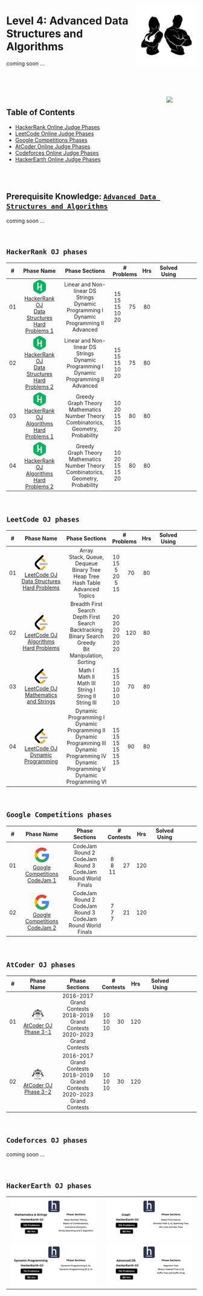 <a href="/level-4/README.md"><img align="right" width="160" src="/logos/level-4.png"></img></a>

# Level 4: Advanced Data Structures and Algorithms
coming soon ...

<br><br>

<br>
<picture><img align="right" width="80" src="https://github.com/cs-MohamedAyman/cs-MohamedAyman/blob/master/repos-icons/agenda.png"></img></picture>

## Table of Contents
  * [HackerRank Online Judge Phases](#hackerrank-oj-phases)
  * [LeetCode Online Judge Phases](#leetcode-oj-phases)
  * [Google Competitions Phases](#google-competitions-phases)
  * [AtCoder Online Judge Phases](#atcoder-oj-phases)
  * [Codeforces Online Judge Phases](#codeforces-oj-phases)
  * [HackerEarth Online Judge Phases](#hackerearth-oj-phases)

<br><br>

## Prerequisite Knowledge: [`Advanced Data Structures and Algorithms`](https://github.com/cs-MohamedAyman/computer-science-trainings/blob/master/advanced-data-structures-and-algorithms/README.md)

coming soon ...

<br>

## `HackerRank OJ phases`

<table>
    <thead>
        <tr>
<th width="30px">#</th>
<th width="240px">Phase Name</th>
<th width="300px">Phase Sections</th>
<th width="120px" colspan=2># Problems</th>
<th width="30px">Hrs</th>
<th width="210px">Solved Using</th>
<th width="240px"></th>
        </tr>
    </thead>
    <tbody>
        <tr>
<td align="center">01</td>
<td align="center"><a href="https://github.com/cs-MohamedAyman/Problem-Solving-Training/blob/master/level-4/hackerrank/data-structures-hard-problems-1/README.md">
<img width="40%" src="https://github.com/cs-MohamedAyman/Problem-Solving-Training/blob/master/logos/hackerrank.png"></img></a><br>
<a href="https://github.com/cs-MohamedAyman/Problem-Solving-Training/blob/master/level-4/hackerrank/data-structures-hard-problems-1/README.md">HackerRank OJ <br> Data Structures Hard Problems 1</a></td>
<td align="center">
Linear and Non-linear DS <br>
Strings <br>
Dynamic Programming I <br>
Dynamic Programming II <br>
Advanced <br>
</td>
<td align="center">
15 <br>
15 <br>
15 <br>
10 <br>
20 <br>
</td>
<td align="center">75</td>
<td align="center">80</td>
<td align="center">
</td>
<td align="center"></td>
        </tr>
        <tr>
<td align="center">02</td>
<td align="center"><a href="https://github.com/cs-MohamedAyman/Problem-Solving-Training/blob/master/level-4/hackerrank/data-structures-hard-problems-2/README.md">
<img width="40%" src="https://github.com/cs-MohamedAyman/Problem-Solving-Training/blob/master/logos/hackerrank.png"></img></a><br>
<a href="https://github.com/cs-MohamedAyman/Problem-Solving-Training/blob/master/level-4/hackerrank/data-structures-hard-problems-2/README.md">HackerRank OJ <br> Data Structures Hard Problems 2</a></td>
<td align="center">
Linear and Non-linear DS <br>
Strings <br>
Dynamic Programming I <br>
Dynamic Programming II <br>
Advanced <br>
</td>
<td align="center">
15 <br>
15 <br>
15 <br>
10 <br>
20 <br>
</td>
<td align="center">75</td>
<td align="center">80</td>
<td align="center">
</td>
<td align="center"></td>
        </tr>
        <tr>
<td align="center">03</td>
<td align="center"><a href="https://github.com/cs-MohamedAyman/Problem-Solving-Training/blob/master/level-4/hackerrank/algorithms-hard-problems-1/README.md">
<img width="40%" src="https://github.com/cs-MohamedAyman/Problem-Solving-Training/blob/master/logos/hackerrank.png"></img></a><br>
<a href="https://github.com/cs-MohamedAyman/Problem-Solving-Training/blob/master/level-4/hackerrank/algorithms-hard-problems-1/README.md">HackerRank OJ <br> Algorithms Hard Problems 1</a></td>
<td align="center">
Greedy <br>
Graph Theory <br>
Mathematics <br>
Number Theory <br>
Combinatorics, Geometry, Probability <br>
</td>
<td align="center">
10 <br>
20 <br>
15 <br>
15 <br>
20 <br>
</td>
<td align="center">80</td>
<td align="center">80</td>
<td align="center">
</td>
<td align="center"></td>
        </tr>
        <tr>
<td align="center">04</td>
<td align="center"><a href="https://github.com/cs-MohamedAyman/Problem-Solving-Training/blob/master/level-4/hackerrank/algorithms-hard-problems-2/README.md">
<img width="40%" src="https://github.com/cs-MohamedAyman/Problem-Solving-Training/blob/master/logos/hackerrank.png"></img></a><br>
<a href="https://github.com/cs-MohamedAyman/Problem-Solving-Training/blob/master/level-4/hackerrank/algorithms-hard-problems-2/README.md">HackerRank OJ <br> Algorithms Hard Problems 2</a></td>
<td align="center">
Greedy <br>
Graph Theory <br>
Mathematics <br>
Number Theory <br>
Combinatorics, Geometry, Probability <br>
</td>
<td align="center">
10 <br>
20 <br>
15 <br>
15 <br>
20 <br>
</td>
<td align="center">80</td>
<td align="center">80</td>
<td align="center">
</td>
<td align="center"></td>
        </tr>
    </tbody>
</table>

<br>

## `LeetCode OJ phases`

<table>
    <thead>
        <tr>
<th width="30px">#</th>
<th width="240px">Phase Name</th>
<th width="300px">Phase Sections</th>
<th width="120px" colspan=2># Problems</th>
<th width="30px">Hrs</th>
<th width="210px">Solved Using</th>
<th width="240px"></th>
        </tr>
    </thead>
    <tbody>
        <tr>
<td align="center">01</td>
<td align="center"><a href="https://github.com/cs-MohamedAyman/Problem-Solving-Training/blob/master/level-4/leetcode/data-structures-hard-problems/README.md">
<img width="40%" src="https://github.com/cs-MohamedAyman/Problem-Solving-Training/blob/master/logos/leetcode.png"></img></a><br>
<a href="https://github.com/cs-MohamedAyman/Problem-Solving-Training/blob/master/level-4/leetcode/data-structures-hard-problems/README.md">LeetCode OJ <br> Data Structures Hard Problems</a></td>
<td align="center">
Array <br>
Stack, Queue, Dequeue <br>
Binary Tree <br>
Heap Tree <br>
Hash Table <br>
Advanced Topics <br>
</td>
<td align="center">
10 <br>
15 <br>
5 <br>
20 <br>
5 <br>
15 <br>
</td>
<td align="center">70</td>
<td align="center">80</td>
<td align="center">
</td>
<td align="center"></td>
        </tr>
        <tr>
<td align="center">02</td>
<td align="center"><a href="https://github.com/cs-MohamedAyman/Problem-Solving-Training/blob/master/level-4/leetcode/algorithms-hard-problems/README.md">
<img width="40%" src="https://github.com/cs-MohamedAyman/Problem-Solving-Training/blob/master/logos/leetcode.png"></img></a><br>
<a href="https://github.com/cs-MohamedAyman/Problem-Solving-Training/blob/master/level-4/leetcode/algorithms-hard-problems/README.md">LeetCode OJ <br> Algorithms Hard Problems</a></td>
<td align="center">
Breadth First Search <br>
Depth First Search <br>
Backtracking <br>
Binary Search <br>
Greedy <br>
Bit Manipulation, Sorting <br>
</td>
<td align="center">
20 <br>
20 <br>
20 <br>
20 <br>
20 <br>
20 <br>
</td>
<td align="center">120</td>
<td align="center">80</td>
<td align="center">
</td>
<td align="center"></td>
        </tr>
        <tr>
<td align="center">03</td>
<td align="center"><a href="https://github.com/cs-MohamedAyman/Problem-Solving-Training/blob/master/level-4/leetcode/mathematics-strings/README.md">
<img width="40%" src="https://github.com/cs-MohamedAyman/Problem-Solving-Training/blob/master/logos/leetcode.png"></img></a><br>
<a href="https://github.com/cs-MohamedAyman/Problem-Solving-Training/blob/master/level-4/leetcode/mathematics-strings/README.md">LeetCode OJ <br> Mathematics and Strings</a></td>
<td align="center">
Math I <br>
Math II <br>
Math III <br>
String I <br>
String II <br>
String III <br>
</td>
<td align="center">
15 <br>
15 <br>
10 <br>
10 <br>
10 <br>
10 <br>
</td>
<td align="center">70</td>
<td align="center">80</td>
<td align="center">
</td>
<td align="center"></td>
        </tr>
        <tr>
<td align="center">04</td>
<td align="center"><a href="https://github.com/cs-MohamedAyman/Problem-Solving-Training/blob/master/level-4/leetcode/dynamic-programming/README.md">
<img width="40%" src="https://github.com/cs-MohamedAyman/Problem-Solving-Training/blob/master/logos/leetcode.png"></img></a><br>
<a href="https://github.com/cs-MohamedAyman/Problem-Solving-Training/blob/master/level-4/leetcode/dynamic-programming/README.md">LeetCode OJ <br> Dynamic Programming</a></td>
<td align="center">
Dynamic Programming I <br>
Dynamic Programming II <br>
Dynamic Programming III <br>
Dynamic Programming IV <br>
Dynamic Programming V <br>
Dynamic Programming VI <br>
</td>
<td align="center">
15 <br>
15 <br>
15 <br>
15 <br>
15 <br>
15 <br>
</td>
<td align="center">90</td>
<td align="center">80</td>
<td align="center">
</td>
<td align="center"></td>
        </tr>
    </tbody>
</table>

<br>

## `Google Competitions phases`

<table>
    <thead>
        <tr>
<th width="30px">#</th>
<th width="240px">Phase Name</th>
<th width="300px">Phase Sections</th>
<th width="120px" colspan=2># Contests</th>
<th width="30px">Hrs</th>
<th width="210px">Solved Using</th>
<th width="240px"></th>
        </tr>
    </thead>
    <tbody>
        <tr>
<td align="center">01</td>
<td align="center"><a href="https://github.com/cs-MohamedAyman/Problem-Solving-Training/blob/master/level-4/googlecompetitions/codejam-1/README.md">
<img width="40%" src="https://github.com/cs-MohamedAyman/Problem-Solving-Training/blob/master/logos/googlecompetitions.png"></img></a><br>
<a href="https://github.com/cs-MohamedAyman/Problem-Solving-Training/blob/master/level-4/googlecompetitions/codejam-1/README.md">Google Competitions <br> CodeJam 1</a></td>
<td align="center">
CodeJam Round 2 <br>
CodeJam Round 3 <br>
CodeJam Round World Finals <br>
</td>
<td align="center">
8 <br>
8 <br>
11 <br>
</td>
<td align="center">27</td>
<td align="center">120</td>
<td align="center">
</td>
<td align="center"></td>
        </tr>
        <tr>
<td align="center">02</td>
<td align="center"><a href="https://github.com/cs-MohamedAyman/Problem-Solving-Training/blob/master/level-4/googlecompetitions/codejam-2/README.md">
<img width="40%" src="https://github.com/cs-MohamedAyman/Problem-Solving-Training/blob/master/logos/googlecompetitions.png"></img></a><br>
<a href="https://github.com/cs-MohamedAyman/Problem-Solving-Training/blob/master/level-4/googlecompetitions/codejam-2/README.md">Google Competitions <br> CodeJam 2</a></td>
<td align="center">
CodeJam Round 2 <br>
CodeJam Round 3 <br>
CodeJam Round World Finals <br>
</td>
<td align="center">
7 <br>
7 <br>
7 <br>
</td>
<td align="center">21</td>
<td align="center">120</td>
<td align="center">
</td>
<td align="center"></td>
        </tr>
    </tbody>
</table>

<br>

## `AtCoder OJ phases`

<table>
    <thead>
        <tr>
<th width="30px">#</th>
<th width="240px">Phase Name</th>
<th width="300px">Phase Sections</th>
<th width="120px" colspan=2># Contests</th>
<th width="30px">Hrs</th>
<th width="210px">Solved Using</th>
<th width="240px"></th>
        </tr>
    </thead>
    <tbody>
        <tr>
<td align="center">01</td>
<td align="center"><a href="https://github.com/cs-MohamedAyman/Problem-Solving-Training/blob/master/level-4/atcoder/phase-3-1/README.md">
<img width="40%" src="https://github.com/cs-MohamedAyman/Problem-Solving-Training/blob/master/logos/atcoder.png"></img></a><br>
<a href="https://github.com/cs-MohamedAyman/Problem-Solving-Training/blob/master/level-4/atcoder/phase-3-1/README.md">AtCoder OJ <br> Phase 3-1</a></td>
<td align="center">
2016-2017 Grand Contests <br>
2018-2019 Grand Contests <br>
2020-2023 Grand Contests <br>
</td>
<td align="center">
10 <br>
10 <br>
10 <br>
</td>
<td align="center">30</td>
<td align="center">120</td>
<td align="center">
</td>
<td align="center"></td>
        </tr>
        <tr>
<td align="center">02</td>
<td align="center"><a href="https://github.com/cs-MohamedAyman/Problem-Solving-Training/blob/master/level-4/atcoder/phase-3-2/README.md">
<img width="40%" src="https://github.com/cs-MohamedAyman/Problem-Solving-Training/blob/master/logos/atcoder.png"></img></a><br>
<a href="https://github.com/cs-MohamedAyman/Problem-Solving-Training/blob/master/level-4/atcoder/phase-3-2/README.md">AtCoder OJ <br> Phase 3-2</a></td>
<td align="center">
2016-2017 Grand Contests <br>
2018-2019 Grand Contests <br>
2020-2023 Grand Contests <br>
</td>
<td align="center">
10 <br>
10 <br>
10 <br>
</td>
<td align="center">30</td>
<td align="center">120</td>
<td align="center">
</td>
<td align="center"></td>
        </tr>
    </tbody>
</table>

<br>

## `Codeforces OJ phases`

coming soon ...

<br>

## `HackerEarth OJ phases`

<table>
    <tbody>
        <tr>
<td align="center"><a href="/level-4/hackerearth/mathematics-strings/README.md">       <img width="95%" src="/logos/hackerearth-10.png"></img></a></td>
<td align="center"><a href="/level-4/hackerearth/graph/README.md">                     <img width="95%" src="/logos/hackerearth-12.png"></img></a></td>
        </tr>
        <tr>
<td align="center"><a href="/level-4/hackerearth/dynamic-programming/README.md">       <img width="95%" src="/logos/hackerearth-14.png"></img></a></td>
<td align="center"><a href="/level-4/hackerearth/advanced-data-structures/README.md">  <img width="95%" src="/logos/hackerearth-16.png"></img></a></td>
        </tr>
    </tbody>
</table>
